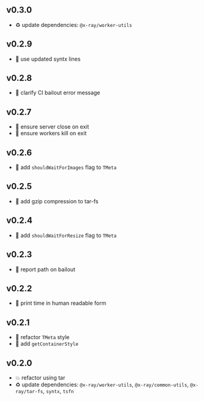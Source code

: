 ## v0.3.0

* ♻️ update dependencies: `@x-ray/worker-utils`

## v0.2.9

* 🐞 use updated syntx lines

## v0.2.8

* 🐞 clarify CI bailout error message

## v0.2.7

* 🐞 ensure server close on exit
* 🐞 ensure workers kill on exit

## v0.2.6

* 🐞 add `shouldWaitForImages` flag to `TMeta`

## v0.2.5

* 🐞 add gzip compression to tar-fs

## v0.2.4

* 🐞 add `shouldWaitForResize` flag to `TMeta`

## v0.2.3

* 🐞 report path on bailout

## v0.2.2

* 🐞 print time in human readable form

## v0.2.1

* 🐞 refactor `TMeta` style
* 🐞 add `getContainerStyle`

## v0.2.0

* 💥 refactor using tar
* ♻️ update dependencies: `@x-ray/worker-utils`, `@x-ray/common-utils`, `@x-ray/tar-fs`, `syntx`, `tsfn`
